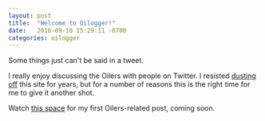 ```yaml
---
layout: post
title:  "Welcome to Oilogger!"
date:   2016-09-10 15:29:11 -0700
categories: oilogger
---
```

Some things just can't be said in a tweet.

I really enjoy discussing the Oilers with people on Twitter. I resisted [dusting off](http://jim.roepcke.com/blog/archives/2000/10/06/ann-oilogger-com-edmonton-oilers-weblog.html) this site for years, but for a number of reasons this is the right time for me to give it another shot.

Watch [this space](/) for my first Oilers-related post, coming soon.